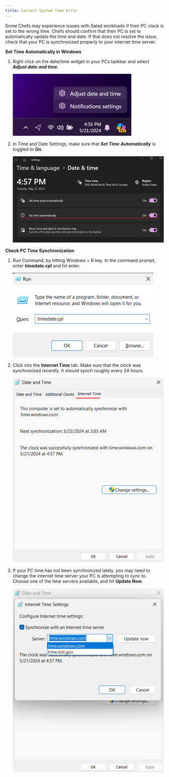 ```yaml
---
title: Correct System Time Error
---
```


Some Chefs may experience issues with Salad workloads if their PC clock is set to the wrong time. Chefs should confirm
that their PC is set to automatically update the time and date. If that does not resolve the issue, check that your PC
is synchronized properly to your internet time server.

**Set Time Automatically in Windows**

1. Right click on the date/time widget in your PCs taskbar and select **_Adjust date and time_**.

   ![](../../../../content/images/troubleshooting/pc-configuration/correct-system-time-error-1.png)

2. In Time and Date Settings, make sure that **_Set Time Automatically_** is toggled to **_On_**.

   ![](../../../../content/images/troubleshooting/pc-configuration/correct-system-time-error-2.png)

**Check PC Time Synchronization**

1. Run Command, by hitting Windows + R key. In the command prompt, enter **timedate.cpl** and hit enter.

   ![](../../../../content/images/troubleshooting/pc-configuration/correct-system-time-error-3.png)

2. Click into the **Internet Time** tab. Make sure that the clock was synchronized recently. It should synch roughly
   every 24 hours.

   ![](../../../../content/images/troubleshooting/pc-configuration/correct-system-time-error-4.png)

3. If your PC time has not been synchronized lately, you may need to change the internet time server your PC is
   attempting to sync to. Choose one of the time servers available, and hit **Update Now**.

   ![](../../../../content/images/troubleshooting/pc-configuration/correct-system-time-error-5.png)
